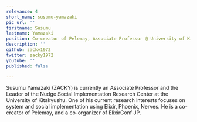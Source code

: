 ```yaml
---
relevance: 4
short_name: susumu-yamazaki
pic_url: ''
firstname: Susumu
lastname: Yamazaki
position: Co-creator of Pelemay, Associate Professor @ University of Kitakyushu
description: ''
github: zacky1972
twitter: zacky1972
youtube: ''
published: false

---
```

<p>Susumu Yamazaki (ZACKY) is currently an Associate Professor and the Leader of the Nudge Social Implementation Research Center at the University of Kitakyushu. One of his current research interests focuses on system and social implementation using Elixir, Phoenix, Nerves. He is a co-creator of Pelemay, and a co-organizer of ElixirConf JP.</p>